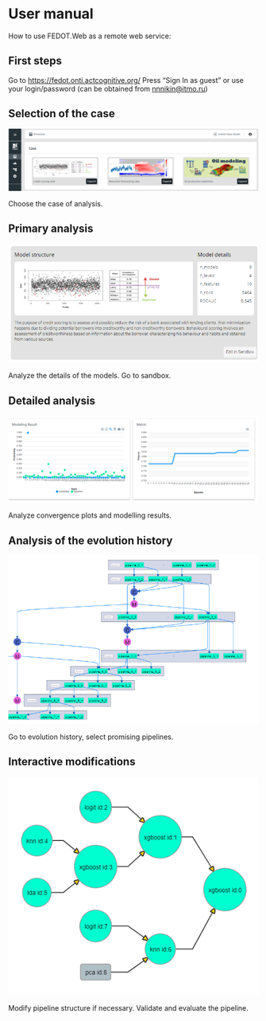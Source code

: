 # User manual

How to use FEDOT.Web as a remote web service:

## First steps

Go to https://fedot.onti.actcognitive.org/
Press “Sign In as guest” or use your login/password (can be obtained from nnnikin@itmo.ru)

## Selection of the case

![Showcase](../docs/img/showcase.png)

Choose the case of analysis.

## Primary analysis

![details.png](../docs/img/details.png)

Analyze the details of the models. Go to sandbox.

## Detailed analysis

![Analytics](../docs/img/analytics.png)

Analyze convergence plots and modelling results.

## Analysis of the evolution history

![Evolution](../docs/img/history.png)

Go to evolution history, select promising pipelines.

## Interactive modifications

![Model editor prototype](../docs/img/editor.png)

Modify pipeline structure if necessary. Validate and evaluate the pipeline.
